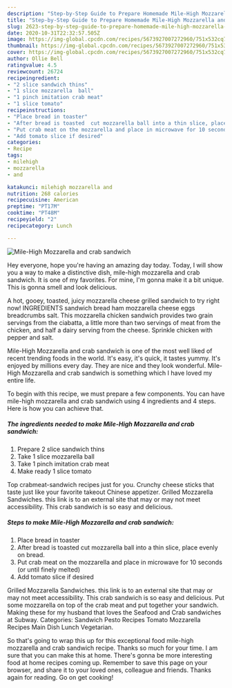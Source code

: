 ```yaml
---
description: "Step-by-Step Guide to Prepare Homemade Mile-High Mozzarella and crab sandwich"
title: "Step-by-Step Guide to Prepare Homemade Mile-High Mozzarella and crab sandwich"
slug: 2623-step-by-step-guide-to-prepare-homemade-mile-high-mozzarella-and-crab-sandwich
date: 2020-10-31T22:32:57.505Z
image: https://img-global.cpcdn.com/recipes/5673927007272960/751x532cq70/mile-high-mozzarella-and-crab-sandwich-recipe-main-photo.jpg
thumbnail: https://img-global.cpcdn.com/recipes/5673927007272960/751x532cq70/mile-high-mozzarella-and-crab-sandwich-recipe-main-photo.jpg
cover: https://img-global.cpcdn.com/recipes/5673927007272960/751x532cq70/mile-high-mozzarella-and-crab-sandwich-recipe-main-photo.jpg
author: Ollie Bell
ratingvalue: 4.5
reviewcount: 26724
recipeingredient:
- "2 slice sandwich thins"
- "1 slice mozzarella  ball"
- "1 pinch imitation crab meat"
- "1 slice tomato"
recipeinstructions:
- "Place bread in toaster"
- "After bread is toasted  cut mozzarella ball into a thin slice, place evenly on bread."
- "Put crab meat on the mozzarella and place in microwave for 10 seconds (or until finely melted)"
- "Add tomato slice if desired"
categories:
- Recipe
tags:
- milehigh
- mozzarella
- and

katakunci: milehigh mozzarella and 
nutrition: 268 calories
recipecuisine: American
preptime: "PT17M"
cooktime: "PT48M"
recipeyield: "2"
recipecategory: Lunch

---
```



![Mile-High Mozzarella and crab sandwich](https://img-global.cpcdn.com/recipes/5673927007272960/751x532cq70/mile-high-mozzarella-and-crab-sandwich-recipe-main-photo.jpg)

Hey everyone, hope you're having an amazing day today. Today, I will show you a way to make a distinctive dish, mile-high mozzarella and crab sandwich. It is one of my favorites. For mine, I'm gonna make it a bit unique. This is gonna smell and look delicious.

A hot, gooey, toasted, juicy mozzarella cheese grilled sandwich to try right now! INGREDIENTS sandwich bread ham mozzarella cheese eggs breadcrumbs salt. This mozzarella chicken sandwich provides two grain servings from the ciabatta, a little more than two servings of meat from the chicken, and half a dairy serving from the cheese. Sprinkle chicken with pepper and salt.

Mile-High Mozzarella and crab sandwich is one of the most well liked of recent trending foods in the world. It's easy, it's quick, it tastes yummy. It's enjoyed by millions every day. They are nice and they look wonderful. Mile-High Mozzarella and crab sandwich is something which I have loved my entire life.


To begin with this recipe, we must prepare a few components. You can have mile-high mozzarella and crab sandwich using 4 ingredients and 4 steps. Here is how you can achieve that.

<!--inarticleads1-->

##### The ingredients needed to make Mile-High Mozzarella and crab sandwich:

1. Prepare 2 slice sandwich thins
1. Take 1 slice mozzarella  ball
1. Take 1 pinch imitation crab meat
1. Make ready 1 slice tomato


Top crabmeat-sandwich recipes just for you. Crunchy cheese sticks that taste just like your favorite takeout Chinese appetizer. Grilled Mozzarella Sandwiches. this link is to an external site that may or may not meet accessibility. This crab sandwich is so easy and delicious. 

<!--inarticleads2-->

##### Steps to make Mile-High Mozzarella and crab sandwich:

1. Place bread in toaster
1. After bread is toasted  cut mozzarella ball into a thin slice, place evenly on bread.
1. Put crab meat on the mozzarella and place in microwave for 10 seconds (or until finely melted)
1. Add tomato slice if desired


Grilled Mozzarella Sandwiches. this link is to an external site that may or may not meet accessibility. This crab sandwich is so easy and delicious. Put some mozzarella on top of the crab meat and put together your sandwich. Making these for my husband that loves the Seafood and Crab sandwiches at Subway. Categories: Sandwich Pesto Recipes Tomato Mozzarella Recipes Main Dish Lunch Vegetarian. 

So that's going to wrap this up for this exceptional food mile-high mozzarella and crab sandwich recipe. Thanks so much for your time. I am sure that you can make this at home. There's gonna be more interesting food at home recipes coming up. Remember to save this page on your browser, and share it to your loved ones, colleague and friends. Thanks again for reading. Go on get cooking!
